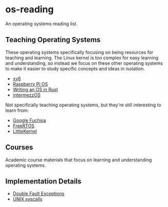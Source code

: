 # os-reading

An operating systems reading list.

## Teaching Operating Systems

These operating systems specifically focusing on being resources for teaching
and learning. The Linux kernel is too complex for easy learning and
understanding, so instead we focus on these other operating systems to make it
easier to study specific concepts and ideas in isolation.

* [xv6](https://github.com/mit-pdos/xv6-public)
* [Raspberry Pi OS](https://github.com/s-matyukevich/raspberry-pi-os)
* [Writing an OS in Rust](https://os.phil-opp.com)
* [intermezzOS](http://intermezzos.github.io)

Not specifically teaching operating systems, but they're still interesting to learn from:

* [Google Fuchsia](https://fuchsia.googlesource.com/docs/+/master/development/source_code/README.md)
* [FreeRTOS](https://www.freertos.org)
* [LittleKernel](https://github.com/littlekernel/lk)



## Courses

Academic course materials that focus on learning and understanding operating systems.

## Implementation Details

* [Double Fault Exceptions](https://os.phil-opp.com/double-fault-exceptions/)
* [UNIX syscalls](https://john-millikin.com/unix-syscalls)
